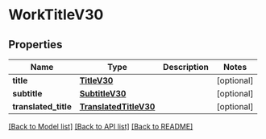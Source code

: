 # WorkTitleV30

## Properties
Name | Type | Description | Notes
------------ | ------------- | ------------- | -------------
**title** | [**TitleV30**](TitleV30.md) |  | [optional] 
**subtitle** | [**SubtitleV30**](SubtitleV30.md) |  | [optional] 
**translated_title** | [**TranslatedTitleV30**](TranslatedTitleV30.md) |  | [optional] 

[[Back to Model list]](../README.md#documentation-for-models) [[Back to API list]](../README.md#documentation-for-api-endpoints) [[Back to README]](../README.md)

